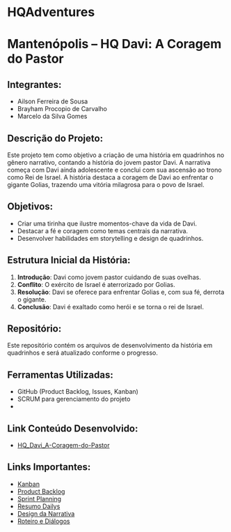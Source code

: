 # HQAdventures

# Mantenópolis – HQ Davi: A Coragem do Pastor

## Integrantes:
- Ailson Ferreira de Sousa
- Brayham Procopio de Carvalho
- Marcelo da Silva Gomes

## Descrição do Projeto:
Este projeto tem como objetivo a criação de uma história em quadrinhos no gênero narrativo, contando a história do jovem pastor Davi. A narrativa começa com Davi ainda adolescente e conclui com sua ascensão ao trono como Rei de Israel. A história destaca a coragem de Davi ao enfrentar o gigante Golias, trazendo uma vitória milagrosa para o povo de Israel. 

## Objetivos:
- Criar uma tirinha que ilustre momentos-chave da vida de Davi.
- Destacar a fé e coragem como temas centrais da narrativa.
- Desenvolver habilidades em storytelling e design de quadrinhos.

## Estrutura Inicial da História:
1. **Introdução**: Davi como jovem pastor cuidando de suas ovelhas.
2. **Conflito**: O exército de Israel é aterrorizado por Golias.
3. **Resolução**: Davi se oferece para enfrentar Golias e, com sua fé, derrota o gigante.
4. **Conclusão**: Davi é exaltado como herói e se torna o rei de Israel.

## Repositório:
Este repositório contém os arquivos de desenvolvimento da história em quadrinhos e será atualizado conforme o progresso.

## Ferramentas Utilizadas:
- GitHub (Product Backlog, Issues, Kanban)
- SCRUM para gerenciamento do projeto
- 
## Link Conteúdo Desenvolvido:
- [HQ_Davi_A-Coragem-do-Pastor](https://github.com/Ailson-de-Sousa/HQ_Davi_A-Coragem-do-Pastor/blob/main/Arquivos/Tirinha%20Davi%20e%20Golias%20(1).pdf)
  
## Links Importantes:
- [Kanban](https://github.com/users/Ailson-de-Sousa/projects/1)
- [Product Backlog](https://github.com/Ailson-de-Sousa/HQ_Davi_A-Coragem-do-Pastor/issues)
- [Sprint Planning](https://ifesedubr-my.sharepoint.com/:w:/g/personal/brayham_carvalho_estudante_ifes_edu_br/ET87pKjYDVNEjMFU9F8ClZkBzBxX-hLichwoG5HOaqa72w?e=UcoN8A)
- [Resumo Dailys](https://ifesedubr-my.sharepoint.com/:w:/g/personal/brayham_carvalho_estudante_ifes_edu_br/ETMi_jM5n-VNtDl44k_P2XkBJSzFyLpqw2P8p7jySUwM8Q?e=CNegZE)
- [Design da Narrativa](https://ifesedubr-my.sharepoint.com/:w:/g/personal/brayham_carvalho_estudante_ifes_edu_br/Ef-XEsHGFTZPu4-PwJncm-QB-KRa_tfhQX8bGjS7WcT81Q?e=hK14uh)
- [Roteiro e Diálogos](https://ifesedubr-my.sharepoint.com/:w:/g/personal/brayham_carvalho_estudante_ifes_edu_br/Eb4jHJZzJIxAq4al-zUKbpUBxzYEh0n2Ssn_Xr_mcuWq6Q?e=kyeLBZ)
